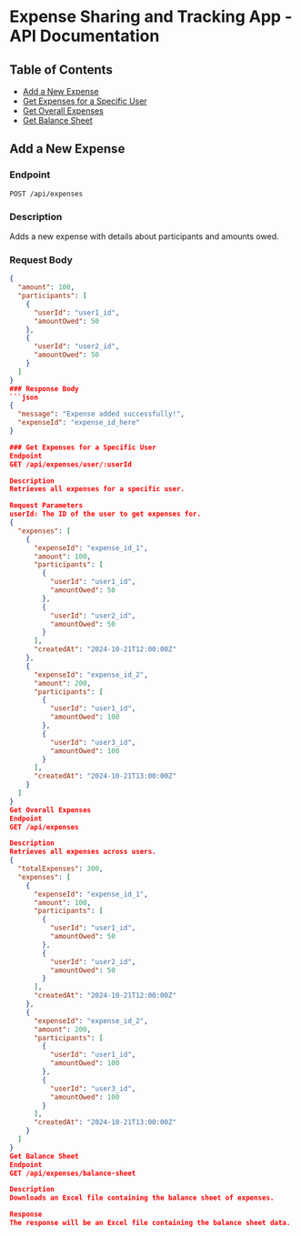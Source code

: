 # Expense Sharing and Tracking App - API Documentation

## Table of Contents
- [Add a New Expense](#add-a-new-expense)
- [Get Expenses for a Specific User](#get-expenses-for-a-specific-user)
- [Get Overall Expenses](#get-overall-expenses)
- [Get Balance Sheet](#get-balance-sheet)

## Add a New Expense

### Endpoint
`POST /api/expenses`

### Description
Adds a new expense with details about participants and amounts owed.

### Request Body
```json
{
  "amount": 100,
  "participants": [
    {
      "userId": "user1_id",
      "amountOwed": 50
    },
    {
      "userId": "user2_id",
      "amountOwed": 50
    }
  ]
}
### Response Body
```json
{
  "message": "Expense added successfully!",
  "expenseId": "expense_id_here"
}

### Get Expenses for a Specific User
Endpoint
GET /api/expenses/user/:userId

Description
Retrieves all expenses for a specific user.

Request Parameters
userId: The ID of the user to get expenses for.
{
  "expenses": [
    {
      "expenseId": "expense_id_1",
      "amount": 100,
      "participants": [
        {
          "userId": "user1_id",
          "amountOwed": 50
        },
        {
          "userId": "user2_id",
          "amountOwed": 50
        }
      ],
      "createdAt": "2024-10-21T12:00:00Z"
    },
    {
      "expenseId": "expense_id_2",
      "amount": 200,
      "participants": [
        {
          "userId": "user1_id",
          "amountOwed": 100
        },
        {
          "userId": "user3_id",
          "amountOwed": 100
        }
      ],
      "createdAt": "2024-10-21T13:00:00Z"
    }
  ]
}
Get Overall Expenses
Endpoint
GET /api/expenses

Description
Retrieves all expenses across users.
{
  "totalExpenses": 300,
  "expenses": [
    {
      "expenseId": "expense_id_1",
      "amount": 100,
      "participants": [
        {
          "userId": "user1_id",
          "amountOwed": 50
        },
        {
          "userId": "user2_id",
          "amountOwed": 50
        }
      ],
      "createdAt": "2024-10-21T12:00:00Z"
    },
    {
      "expenseId": "expense_id_2",
      "amount": 200,
      "participants": [
        {
          "userId": "user1_id",
          "amountOwed": 100
        },
        {
          "userId": "user3_id",
          "amountOwed": 100
        }
      ],
      "createdAt": "2024-10-21T13:00:00Z"
    }
  ]
}
Get Balance Sheet
Endpoint
GET /api/expenses/balance-sheet

Description
Downloads an Excel file containing the balance sheet of expenses.

Response
The response will be an Excel file containing the balance sheet data.
